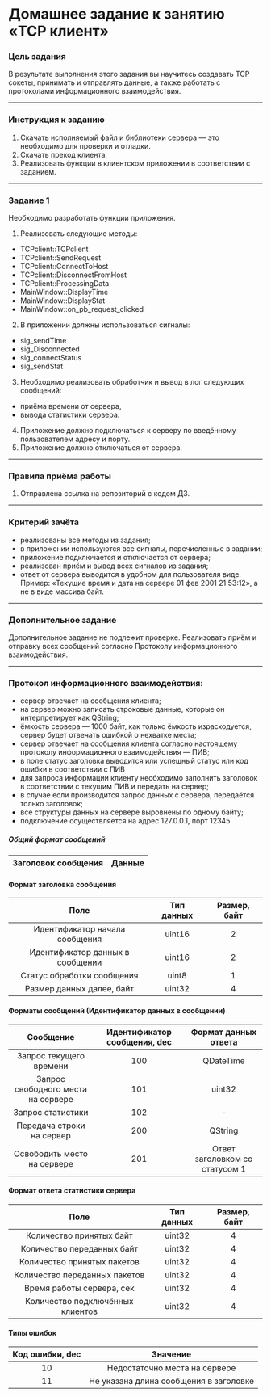 # Домашнее задание к занятию «TCP клиент»

### Цель задания

В результате выполнения этого задания вы научитесь создавать TCP сокеты, принимать и отправлять данные, а также работать с протоколами информационного взаимодействия.

------

### Инструкция к заданию

1. Скачать исполняемый файл и библиотеки сервера — это необходимо для проверки и отладки.
2. Скачать прекод клиента.
3. Реализовать функции в клиентском приложении в соответствии с заданием.

------

### Задание 1

Необходимо разработать функции приложения.

1. Реализовать следующие методы:
* TCPclient::TCPclient
* TCPclient::SendRequest
* TCPclient::ConnectToHost
* TCPclient::DisconnectFromHost
* TCPclient::ProcessingData
* MainWindow::DisplayTime
* MainWindow::DisplayStat
* MainWindow::on_pb_request_clicked
2. В приложении должны использоваться сигналы:
* sig_sendTime
* sig_Disconnected
* sig_connectStatus
* sig_sendStat
3. Необходимо реализовать обработчик и вывод в лог следующих сообщений:
* приёма времени от сервера,
* вывода статистики сервера.
4. Приложение должно подключаться к серверу по введённому пользователем адресу и порту.
5. Приложение должно отключаться от сервера.


------

### Правила приёма работы

1. Отправлена ссылка на репозиторий с кодом ДЗ.

------

### Критерий зачёта

* реализованы все методы из задания;
* в приложении используются все сигналы, перечисленные в задании;
* приложение подключается и отключается от сервера;
* реализован приём и вывод всех сигналов из задания;
* ответ от сервера выводится в удобном для пользователя виде. Пример: «Текущие время и дата на сервере 01 фев 2001 21:53:12», а не в виде массива байт.

------

### Дополнительное задание

Дополнительное задание не подлежит проверке. 
Реализовать приём и отправку всех сообщений согласно Протоколу информационного взаимодействия.

------

### Протокол информационного взаимодействия:

- сервер отвечает на сообщения клиента;
- на сервер можно записать строковые данные, которые он интерпретирует как QString;
- ёмкость сервера — 1000 байт, как только ёмкость израсходуется, сервер будет отвечать ошибкой о нехватке места;
- сервер отвечает на сообщения клиента согласно настоящему протоколу информационного взаимодействия — ПИВ;
- в поле статус заголовка выводится или успешный статус или код ошибки в соответствии с ПИВ
- для запроса информации клиенту необходимо заполнить заголовок в соответствии с текущим ПИВ и передать на сервер;
- в случае если производится запрос данных с сервера, передаётся только заголовок;
- все структуры данных на сервере выровнены по одному байту;
- подключение осуществляется на адрес 127.0.0.1, порт 12345

##### Общий формат сообщений

| Заголовок сообщения | Данные |
|:---------:|:---------:|

#### Формат заголовка сообщения

| Поле | Тип данных | Размер, байт |
|:---------:|:---------:|:---------:|
|Идентификатор начала сообщения|uint16|2|
|Идентификатор данных в сообщении|uint16|2|
|Статус обработки сообщения|uint8|1|
|Размер данных далее, байт|uint32|4|

#### Форматы сообщений (Идентификатор данных в сообщении)

| Сообщение | Идентификатор сообщения, dec | Формат данных ответа |
|:---------:|:---------:|:---------:|
|Запрос текущего времени|100|QDateTime|
|Запрос свободного места на сервере|101|uint32|
|Запрос статистики|102|-|
|Передача строки на сервер|200|QString|
|Освободить место на сервере|201|Ответ заголовком со статусом 1|

#### Формат ответа статистики сервера

| Поле | Тип данных | Размер, байт |
|:---------:|:---------:|:---------:|
|Количество принятых байт|uint32|4|
|Количество переданных байт|uint32|4|
|Количество принятых пакетов|uint32|4|
|Количество переданных пакетов|uint32|4|
|Время работы сервера, сек|uint32|4|
|Количество подключённых клиентов|uint32|4|

#### Типы ошибок 

| Код ошибки, dec | Значение |
|:---------:|:---------:|
|10|Недостаточно места на сервере|
|11|Не указана длина сообщения в заголовке|
